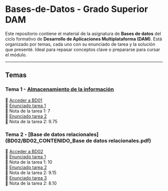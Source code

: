 # Bases-de-Datos - Grado Superior DAM

Este repositorio contiene el material de la asignatura de **Bases de datos** del ciclo formativo de **Desarrollo de Aplicaciones Multiplataforma (DAM)**. Está organizado por temas, cada uno con su enunciado de tarea y la solución que presenté. Ideal para repasar conceptos clave o prepararse para cursar el módulo.

---

## Temas

### Tema 1 - [Almacenamiento de la información](BD01/BD01_CONTENIDO.pdf)  
📁 [Acceder a BD01](BD01)  
📝 [Enunciado tarea 1 ](BD01/BD01_Tarea01_2024_25.pdf)  
📝 Nota de la tarea 1: 7  
📝 [Enunciado tarea 2 ](https://github.com/irmscher2000/Bases-de-Datos/blob/main/BD01/BD01_Tarea%2002_2024_25.pdf)  
📝 Nota de la tarea 2: 9.75  

### Tema 2 - [Base de datos relacionales](BD02/BD02_CONTENIDO_Base de datos relacionales.pdf)  
📁 [Acceder a BD02](BD02)  
📝 [Enunciado tarea 1 ](https://github.com/irmscher2000/Bases-de-Datos/blob/main/BD02/BD02_Tarea%201.%2024_25.pdf)  
📝 Nota de la tarea 1: 10  
📝 [Enunciado tarea 2 ](https://github.com/irmscher2000/Bases-de-Datos/blob/main/BD02/BD02_Tarea%202.%2024_25.pdf)  
📝 Nota de la tarea 2: 9.15  
📝 [Enunciado tarea 3 ](https://github.com/irmscher2000/Bases-de-Datos/blob/main/BD02/BD02_Tarea%203.%2024_25.pdf)  
📝 Nota de la tarea 2: 8.10
